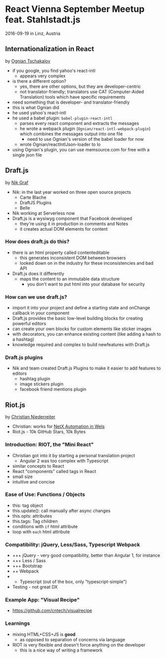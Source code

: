 # React Vienna September Meetup feat. Stahlstadt.js

2016-09-19 in Linz, Austria

## Internationalization in React

by [Ognian Tschakalov](https://twitter.com/ogi_it/)

- if you google, you find yahoo's react-intl
  - appears very complex
- is there a different option?
  - yes, there are other options, but they are developer-centric
  - not translator-friendly; translators use CAT (Computer-Aided Translation) tools which have specific requirements
- need something that is developer- and translator-friendly
- this is what Ognian did
- he used yahoo's react-intl
- he used a babel plugin: `babel-plugin-react-intl`
  - parses every react component and extracts the messages
  - he wrote a webpack plugin (`Ognian/react-intl-webpack-plugin`) which combines the messages output into one file
    - need to use Ognian's version of the babel loader for now
  - wrote Ognian/reactIntlJson-loader to lo
- using Ognian's plugin, you can use memsource.com for free with a single json file

## Draft.js

by [Nik Graf](https://twitter.com/nikgraf)

- Nik: in the last year worked on three open source projects
  - Carte Blache
  - DraftJS Plugins
  - Belle
- Nik working at Serverless now
- Draft.js is a wysiwyg component that Facebook developed
  - they're using it in production in comments and Notes
  - it creates actual DOM elements for content

### How does draft.js do this?

- there is an html property called contenteditable
  - this generates inconsistent DOM between browsers
  - looked down on in the industry for these inconsistencies and bad API
- Draft.js does it differently
  - maps the content to an immutable data structure
    - you don't want to put html into your database for security

### How can we use draft.js?

- import it into your project and define a starting state and onChange callback in your component
- Draft.js provides the basic low-level building blocks for creating powerful editors
- can create your own blocks for custom elements like sticker images
- with decorators, you can enhance existing content (like adding a hash to a hashtag)
- knowledge required and complex to build newfeatures with Draft.js

### Draft.js plugins

- Nik and team created Draft.js Plugins to make it easier to add features to editors
  - hashtag plugin
  - image stickers plugin
  - facebook friend mentions plugin

## Riot.js

by [Christian Niederreiter](https://github.com/cntech/)

- Christian: works for [NetX Automation in Wels](http://www.netxautomation.com)
- Riot.js - 10k GitHub Stars, 10k Bytes

### Introduction: RIOT, the "Mini React"

- Christian got into it by starting a personal translation project
  - Angular 2 was too complex with Typescript
- similar concepts to React
- React "components" called tags in React
- small size
- intuitive and concise

### Ease of Use: Functions / Objects

- this: tag object
- this.update(): call manually after async changes
- this.opts: attributes
- this.tags: Tag children
- conditions with `if` html attribute
- loop with `each` html attribute

### Compatibility: jQuery, Less/Sass, Typescript Webpack

- +++ jQuery - very good compatibility, better than Angular 1, for instance
- +++ Less / Sass
- +++ Bootstrap
- ++ Webpack
- + Typescript (out of the box, only "typescript-simple")
- Testing - not great DX

### Example App: "Visual Recipe"

- https://github.com/cntech/visualrecipe

### Learnings

- mixing HTML+CSS+JS is **good**
  - as opposed to separation of concerns via language
- RIOT is very flexible and doesn't force anything on the developer
  - this is a nice way of writing a framework
